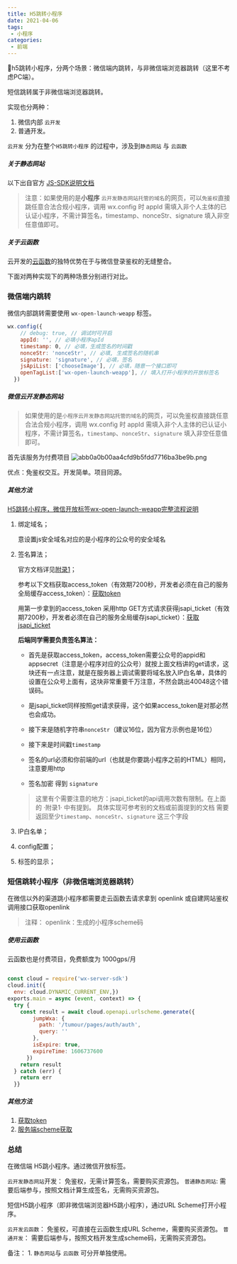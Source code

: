 ```yaml
---
title: H5跳转小程序
date: 2021-04-06
tags:
 - 小程序
categories: 
 - 前端
---
```


h5跳转小程序，分两个场景：微信端内跳转，与非微信端浏览器跳转（这里不考虑PC端）。 

<!-- more -->

短信跳转属于非微信端浏览器跳转。

实现也分两种： 

1. 微信内部 `云开发`
2. 普通开发。

`云开发`  分为在整个`H5跳转小程序` 的过程中，涉及到`静态网站` 与 `云函数`

##### 关于静态网站

以下出自官方 [JS-SDK说明文档](https://developers.weixin.qq.com/doc/offiaccount/OA_Web_Apps/JS-SDK.html#62)
> 注意：如果使用的是**小程序** `云开发静态网站托管的域名`的网页，可以`免鉴权`直接跳任意合法合规小程序，调用 wx.config 时 appId 需填入非个人主体的已认证小程序，不需计算签名，timestamp、nonceStr、signature 填入非空任意值即可。 

##### 关于云函数

云开发的[云函数](https://developers.weixin.qq.com/miniprogram/dev/wxcloud/reference-http-api/functions/invokeCloudFunction.html)的独特优势在于与微信登录鉴权的无缝整合。


下面对两种实现下的两种场景分别进行对比。

### 微信端内跳转

微信内部跳转需要使用 `wx-open-launch-weapp` 标签。

```js
wx.config({
    // debug: true, // 调试时可开启
    appId: '', // 必填小程序apId
    timestamp: 0, // 必填，生成签名的时间戳
    nonceStr: 'nonceStr', // 必填, 生成签名的随机串
    signature: 'signature', // 必填，签名
    jsApiList: ['chooseImage'], // 必填，随意一个接口即可 
    openTagList:['wx-open-launch-weapp'], // 填入打开小程序的开放标签名
  })

```

##### 微信云开发静态网站

> 如果使用的是`小程序云开发静态网站托管的域名`的网页，可以免鉴权直接跳任意合法合规小程序，调用 wx.config 时 appId 需填入非个人主体的已认证小程序，不需计算签名，`timestamp`、`nonceStr`、`signature` 填入非空任意值即可。

首先该服务为付费项目
![abb0a0b00aa4cfd9b5fdd7716ba3be9b.png](evernotecid://2B6B63FB-395B-46F6-97B5-56C892381BFB/appyinxiangcom/15525756/ENResource/p63)

优点：免鉴权交互。开发简单。项目同源。



##### 其他方法

[H5跳转小程序，微信开放标签wx-open-launch-weapp完整流程说明](https://blog.csdn.net/magezhitu/article/details/112302914)

1. 绑定域名；
    
    意设置js安全域名对应的是小程序的公众号的安全域名
    
2. 签名算法；

    官方文档详见[附录1](https://developers.weixin.qq.com/doc/offiaccount/OA_Web_Apps/JS-SDK.html#62)；
    
    参考以下文档获取access_token（有效期7200秒，开发者必须在自己的服务全局缓存access_token）：[获取token](https://developers.weixin.qq.com/doc/offiaccount/Basic_Information/Get_access_token.html)
    
    用第一步拿到的access_token 采用http GET方式请求获得jsapi_ticket（有效期7200秒，开发者必须在自己的服务全局缓存jsapi_ticket）：[获取jsapi_ticket](https://api.weixin.qq.com/cgi-bin/ticket/getticket?access_token=ACCESS_TOKEN&type=jsapi)
    
    **后端同学需要负责签名算法：**
    + 首先是获取access_token，access_token需要公众号的appid和appsecret（注意是小程序对应的公众号）就按上面文档讲的get请求，这块还有一点注意，就是在服务器上调试需要将域名放入IP白名单，具体的设置在公众号上面有，这块非常重要千万注意，不然会跳出40048这个错误码。

    + 是jsapi_ticket同样按照get请求获得，这个如果access_token是对那必然也会成功。
    
    + 接下来是随机字符串`nonceStr`（建议16位，因为官方示例也是16位）
    
    +  接下来是时间戳`timestamp`
    +  签名的url必须和你前端的url（也就是你要跳小程序之前的HTML）相同，注意要用http
    +  签名加密 得到 `signature`
    
    
    > 这里有个需要注意的地方：jsapi_ticket的api调用次数有限制。在上面的 ·附录1· 中有提到。
    > 具体实现可参考别的文档或前面提到的文档
    > 需要返回至少`timestamp`、`nonceStr`、`signature` 这三个字段

3. IP白名单；
4. config配置；
5. 标签的显示；

### 短信跳转小程序（非微信端浏览器跳转）

在微信以外的渠道跳小程序都需要走云函数去请求拿到 openlink 或自建网站鉴权调用接口获取openlink

> 注释： openlink：生成的小程序scheme码

##### 使用云函数

云函数也是付费项目，免费额度为 1000gps/月

```js

const cloud = require('wx-server-sdk')
cloud.init({
  env: cloud.DYNAMIC_CURRENT_ENV,})
exports.main = async (event, context) => {
  try {
    const result = await cloud.openapi.urlscheme.generate({
        jumpWxa: {
          path: '/tumour/pages/auth/auth',
          query: ''
        },
        isExpire: true,
        expireTime: 1606737600
      })
    return result
  } catch (err) {
    return err
  }}
```



##### 其他方法

1. [获取token](https://developers.weixin.qq.com/miniprogram/dev/api-backend/open-api/access-token/auth.getAccessToken.html)
2. [服务端scheme获取](https://developers.weixin.qq.com/miniprogram/dev/api-backend/open-api/url-scheme/urlscheme.generate.html)

### 总结

在微信端 H5跳小程序。通过微信开放标签。

`云开发静态网站`开发： 免鉴权，无需计算签名，需要购买资源包。
`普通静态网站`: 需要后端参与，按照文档计算生成签名，无需购买资源包。

短信H5跳小程序（即非微信端浏览器H5跳小程序），通过URL Scheme打开小程序。

`云开发云函数`： 免鉴权，可直接在云函数生成URL Scheme，需要购买资源包。
`普通开发`： 需要后端参与，按照文档开发生成scheme码，无需购买资源包。

备注：
    1. `静态网站`与 `云函数` 可分开单独使用。 